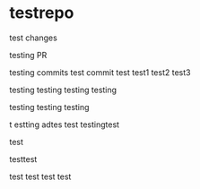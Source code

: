 # testrepo

test changes

testing PR

testing commits
test commit
test
test1
test2
test3

testing
testing
testing
testing

testing
testing
testing

t
estting
adtes
test
testingtest

test

testtest

test
test
test
test
